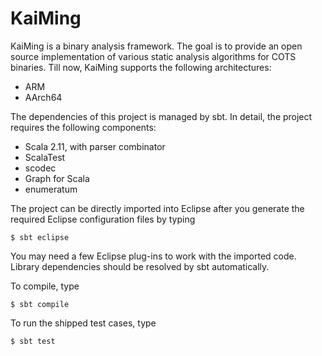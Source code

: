 # KaiMing
KaiMing is a binary analysis framework. The goal is to provide an open source
implementation of various static analysis algorithms for COTS binaries. Till
now, KaiMing supports the following architectures:

+ ARM
+ AArch64

The dependencies of this project is managed by sbt. In detail, the project
requires the following components:

+ Scala 2.11, with parser combinator
+ ScalaTest
+ scodec
+ Graph for Scala
+ enumeratum

The project can be directly imported into Eclipse after you generate the
required Eclipse configuration files by typing 

`$ sbt eclipse`

You may need a few Eclipse plug-ins to work with the imported code.
Library dependencies should be resolved by sbt automatically.

To compile, type

`$ sbt compile`

To run the shipped test cases, type

`$ sbt test`
